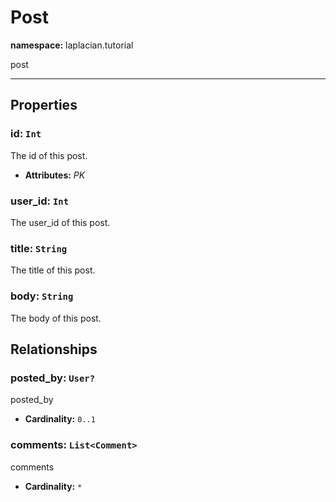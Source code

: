 # **Post**
**namespace:** laplacian.tutorial

post



---

## Properties

### id: `Int`
The id of this post.
- **Attributes:** *PK*

### user_id: `Int`
The user_id of this post.

### title: `String`
The title of this post.

### body: `String`
The body of this post.

## Relationships

### posted_by: `User?`
posted_by
- **Cardinality:** `0..1`

### comments: `List<Comment>`
comments
- **Cardinality:** `*`
